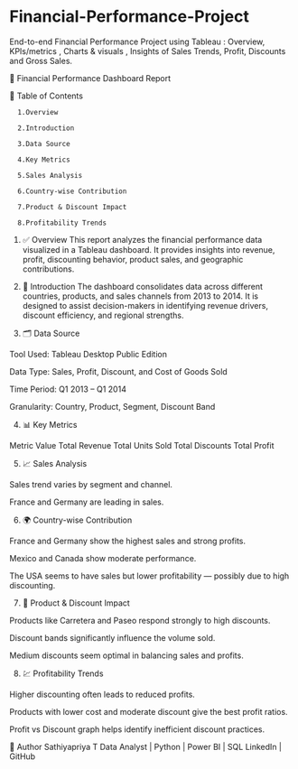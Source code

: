 # Financial-Performance-Project
End-to-end Financial Performance Project using Tableau : Overview, KPIs/metrics , Charts &amp; visuals , Insights  of Sales Trends, Profit, Discounts and Gross Sales.

📘 Financial Performance Dashboard Report

  📑 Table of Contents
  
      1.Overview
      
      2.Introduction
      
      3.Data Source
      
      4.Key Metrics
      
      5.Sales Analysis
      
      6.Country-wise Contribution
      
      7.Product & Discount Impact
      
      8.Profitability Trends
      

1. ✅ Overview
This report analyzes the financial performance data visualized in a Tableau dashboard. It provides insights into revenue, profit, discounting behavior, product sales, and geographic contributions.

2. 📖 Introduction
The dashboard consolidates data across different countries, products, and sales channels from 2013 to 2014. It is designed to assist decision-makers in identifying revenue drivers, discount efficiency, and regional strengths.


3. 🗂️ Data Source

Tool Used: Tableau Desktop Public Edition

Data Type: Sales, Profit, Discount, and Cost of Goods Sold

Time Period: Q1 2013 – Q1 2014

Granularity: Country, Product, Segment, Discount Band


4. 📊 Key Metrics
   
Metric	Value
Total Revenue 
Total Units Sold
Total Discounts
Total Profit	

5. 📈 Sales Analysis

Sales trend varies by segment and channel.

France and Germany are leading in sales.


6. 🌍 Country-wise Contribution

France and Germany show the highest sales and strong profits.

Mexico and Canada show moderate performance.

The USA seems to have sales but lower profitability — possibly due to high discounting.

7. 🎯 Product & Discount Impact
   
Products like Carretera and Paseo respond strongly to high discounts.

Discount bands significantly influence the volume sold.

Medium discounts seem optimal in balancing sales and profits.

8. 💹 Profitability Trends

Higher discounting often leads to reduced profits.

Products with lower cost and moderate discount give the best profit ratios.

Profit vs Discount graph helps identify inefficient discount practices.

🧠 Author
Sathiyapriya  T
Data Analyst | Python | Power BI | SQL
LinkedIn | GitHub


